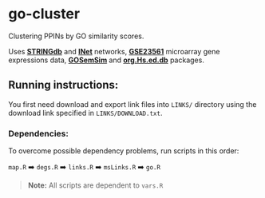 # go-cluster
Clustering PPINs by GO similarity scores.

Uses [**STRINGdb**](https://string-db.org/) and [**INet**](https://journals.plos.org/plosone/article?id=10.1371/journal.pone.0190029) networks, [**GSE23561**](https://www.ncbi.nlm.nih.gov/geo/query/acc.cgi?acc=GSE23561) microarray gene expressions data, [**GOSemSim**](https://bioconductor.org/packages/release/bioc/vignettes/GOSemSim/inst/doc/GOSemSim.html) and [**org.Hs.ed.db**](https://bioconductor.org/packages/release/data/annotation/manuals/org.Hs.eg.db/man/org.Hs.eg.db.pdf) packages.

## Running instructions:
You first need download and export link files into ``LINKS/`` directory using the download link specified in ``LINKS/DOWNLOAD.txt``.

### Dependencies:
To overcome possible dependency problems, run scripts in this order:

``map.R`` :arrow_right: ``degs.R`` :arrow_right: ``links.R`` :arrow_right: ``msLinks.R`` :arrow_right: ``go.R``

> **Note:** All scripts are dependent to ``vars.R``
